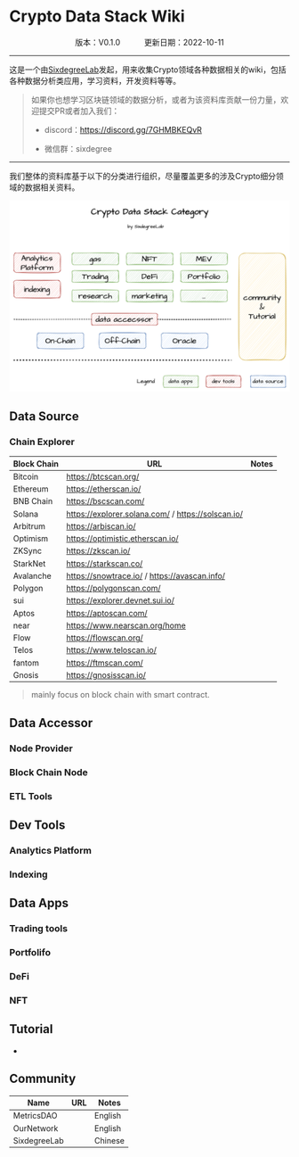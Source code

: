 # Crypto Data Stack Wiki

<p align="center" >
版本：V0.1.0            &nbsp&nbsp&nbsp&nbsp&nbsp&nbsp&nbsp&nbsp&nbsp        更新日期：2022-10-11       
</p>

---

这是一个由[SixdegreeLab](https://twitter.com/SixdegreeLab)发起，用来收集Crypto领域各种数据相关的wiki，包括各种数据分析类应用，学习资料，开发资料等等。

> 如果你也想学习区块链领域的数据分析，或者为该资料库贡献一份力量，欢迎提交PR或者加入我们：
>
> - discord：https://discord.gg/7GHMBKEQvR
>
> - 微信群：sixdegree

---

我们整体的资料库基于以下的分类进行组织，尽量覆盖更多的涉及Crypto细分领域的数据相关资料。

![](assets/crypto-data-stack-category.png)



## Data Source

### Chain Explorer

| **Block Chain** | **URL**                                                  | **Notes** |
| --------------- | -------------------------------------------------------- | --------- |
| Bitcoin         | https://btcscan.org/                                     |           |
| Ethereum        | https://etherscan.io/                                    |           |
| BNB Chain       | https://bscscan.com/                                     |           |
| Solana          | https://explorer.solana.com/    /    https://solscan.io/ |           |
| Arbitrum        | https://arbiscan.io/                                     |           |
| Optimism        | https://optimistic.etherscan.io/                         |           |
| ZKSync          | https://zkscan.io/                                       |           |
| StarkNet        | https://starkscan.co/                                    |           |
| Avalanche       | https://snowtrace.io/  /   https://avascan.info/         |           |
| Polygon         | https://polygonscan.com/                                 |           |
| sui             | https://explorer.devnet.sui.io/                          |           |
| Aptos           | https://aptoscan.com/                                    |           |
| near            | https://www.nearscan.org/home                            |           |
| Flow            | https://flowscan.org/                                    |           |
| Telos           | https://www.teloscan.io/                                 |           |
| fantom          | https://ftmscan.com/                                     |           |
| Gnosis          | https://gnosisscan.io/                                   |           |

> mainly focus on block chain with smart contract.

## Data Accessor

### Node Provider



### Block Chain Node



### ETL Tools



## Dev Tools

### Analytics Platform



### Indexing



## Data Apps

### Trading tools

### Portfolifo

### DeFi

### NFT

## Tutorial

- 

## Community

| Name         | URL  | Notes   |
| ------------ | ---- | ------- |
| MetricsDAO   |      | English |
| OurNetwork   |      | English |
| SixdegreeLab |      | Chinese |


